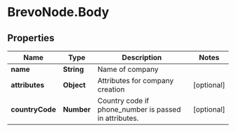 # BrevoNode.Body

## Properties
Name | Type | Description | Notes
------------ | ------------- | ------------- | -------------
**name** | **String** | Name of company | 
**attributes** | **Object** | Attributes for company creation | [optional] 
**countryCode** | **Number** | Country code if phone_number is passed in attributes. | [optional] 


